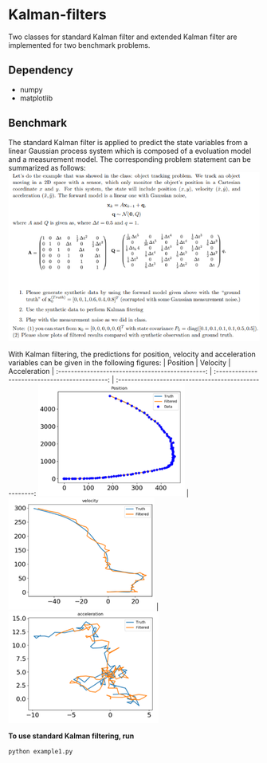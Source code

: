 # Kalman-filters
Two classes for standard Kalman filter and extended Kalman filter are implemented for two benchmark problems.  

## Dependency
- numpy
- matplotlib

## Benchmark
The standard Kalman filter is applied to predict the state variables from a linear Gaussian process system which is composed of a evoluation model and a measurement model. The corresponding problem statement can be summarized as follows:
![kalman filter](./problem_statement/problem1.PNG)  

With Kalman filtering, the predictions for position, velocity and acceleration variables can be given in the following figures:
|                    Position                    |                 Velocity                     |                      Acceleration                    |
:----------------------------------------------: | :--------------------------------------------: | :----------------------------------------------------: 
![position](./problem1_results/position.png)    | ![velocity](./problem1_results/velocity.png)  | ![acceleration](./problem1_results/acceleration.png)  


**To use standard Kalman filtering, run**
```
python example1.py
```
